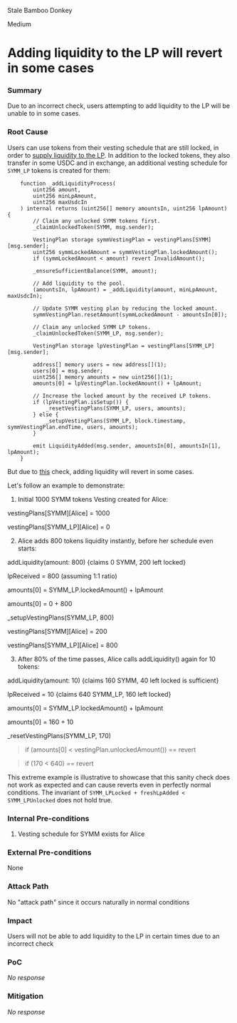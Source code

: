 Stale Bamboo Donkey

Medium

# Adding liquidity to the LP will revert in some cases

### Summary

Due to an incorrect check, users attempting to add liquidity to the LP will be unable to in some cases.

### Root Cause

Users can use tokens from their vesting schedule that are still locked, in order to [supply liquidity to the LP](https://github.com/sherlock-audit/2025-03-symm-io-stacking/blob/d7cf7fc96af1c25b53a7b500a98b411cd018c0d3/token/contracts/vesting/SymmVesting.sol#L124-L162). In addition to the locked tokens, they also transfer in some USDC and in exchange, an additional vesting schedule for `SYMM_LP` tokens is created for them:

```solidity
	function _addLiquidityProcess(
		uint256 amount,
		uint256 minLpAmount,
		uint256 maxUsdcIn
	) internal returns (uint256[] memory amountsIn, uint256 lpAmount) {
		// Claim any unlocked SYMM tokens first.
		_claimUnlockedToken(SYMM, msg.sender);

		VestingPlan storage symmVestingPlan = vestingPlans[SYMM][msg.sender];
		uint256 symmLockedAmount = symmVestingPlan.lockedAmount();
		if (symmLockedAmount < amount) revert InvalidAmount();

		_ensureSufficientBalance(SYMM, amount);

		// Add liquidity to the pool.
		(amountsIn, lpAmount) = _addLiquidity(amount, minLpAmount, maxUsdcIn);

		// Update SYMM vesting plan by reducing the locked amount.
		symmVestingPlan.resetAmount(symmLockedAmount - amountsIn[0]);

		// Claim any unlocked SYMM LP tokens.
		_claimUnlockedToken(SYMM_LP, msg.sender);

		VestingPlan storage lpVestingPlan = vestingPlans[SYMM_LP][msg.sender];

		address[] memory users = new address[](1);
		users[0] = msg.sender;
		uint256[] memory amounts = new uint256[](1);
		amounts[0] = lpVestingPlan.lockedAmount() + lpAmount;

		// Increase the locked amount by the received LP tokens.
		if (lpVestingPlan.isSetup()) {
			_resetVestingPlans(SYMM_LP, users, amounts);
		} else {
			_setupVestingPlans(SYMM_LP, block.timestamp, symmVestingPlan.endTime, users, amounts);
		}

		emit LiquidityAdded(msg.sender, amountsIn[0], amountsIn[1], lpAmount);
	}
```

But due to [this](https://github.com/sherlock-audit/2025-03-symm-io-stacking/blob/d7cf7fc96af1c25b53a7b500a98b411cd018c0d3/token/contracts/vesting/Vesting.sol#L231) check, adding liquidity will revert in some cases.

Let's follow an example to demonstrate:

1. Initial 1000 SYMM tokens Vesting created for Alice:

vestingPlans[SYMM][Alice] = 1000

vestingPlans[SYMM_LP][Alice] = 0

2. Alice adds 800 tokens liquidity instantly, before her schedule even starts:

addLiquidity(amount: 800) {claims 0 SYMM, 200 left locked}

lpReceived = 800 (assuming 1:1 ratio)

amounts[0] = SYMM_LP.lockedAmount() + lpAmount

amounts[0] = 0 + 800

_setupVestingPlans(SYMM_LP, 800)

vestingPlans[SYMM][Alice] = 200

vestingPlans[SYMM_LP][Alice] = 800

3. After 80% of the time passes, Alice calls addLiquidity() again for 10 tokens:

addLiquidity(amount: 10) {claims 160 SYMM, 40 left locked is sufficient}

lpReceived = 10 {claims 640 SYMM_LP, 160 left locked}

amounts[0] = SYMM_LP.lockedAmount() + lpAmount

amounts[0] = 160 + 10

_resetVestingPlans(SYMM_LP, 170)

>if (amounts[0] < vestingPlan.unlockedAmount()) == revert

>if (170 < 640) == revert

This extreme example is illustrative to showcase that this sanity check does not work as expected and can cause reverts even in perfectly normal conditions. The invariant of `SYMM_LPLocked + freshLpAdded < SYMM_LPUnlocked` does not hold true.

### Internal Pre-conditions

1. Vesting schedule for SYMM exists for Alice

### External Pre-conditions

None

### Attack Path

No "attack path" since it occurs naturally in normal conditions

### Impact

Users will not be able to add liquidity to the LP in certain times due to an incorrect check

### PoC

_No response_

### Mitigation

_No response_